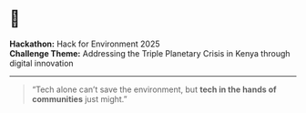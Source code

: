 # 🌱 
 
**Hackathon:** Hack for Environment 2025  
**Challenge Theme:** Addressing the Triple Planetary Crisis in Kenya through digital innovation

---


> “Tech alone can’t save the environment, but **tech in the hands of communities** just might.”  
